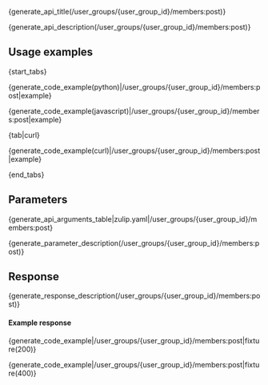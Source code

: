 {generate_api_title(/user_groups/{user_group_id}/members:post)}

{generate_api_description(/user_groups/{user_group_id}/members:post)}

## Usage examples

{start_tabs}

{generate_code_example(python)|/user_groups/{user_group_id}/members:post|example}

{generate_code_example(javascript)|/user_groups/{user_group_id}/members:post|example}

{tab|curl}

{generate_code_example(curl)|/user_groups/{user_group_id}/members:post|example}

{end_tabs}

## Parameters

{generate_api_arguments_table|zulip.yaml|/user_groups/{user_group_id}/members:post}

{generate_parameter_description(/user_groups/{user_group_id}/members:post)}

## Response

{generate_response_description(/user_groups/{user_group_id}/members:post)}

#### Example response

{generate_code_example|/user_groups/{user_group_id}/members:post|fixture(200)}

{generate_code_example|/user_groups/{user_group_id}/members:post|fixture(400)}
